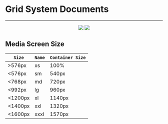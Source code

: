 # Grid System Documents
-----
<div align="center">
<img src="https://img.shields.io/badge/Flex--box-green">
<img src="https://img.shields.io/badge/Mehdi%20rabani-yellow">
</div>

## Media Screen Size

<div align="center">

|`Size`| `Name`| `Container Size` |
|----|----|----|
|>576px|xs|100%|
|<576px|sm|540px|
|<768px|md|720px|
|<992px|lg|960px|
|<1200px|xl|1140px|
|<1400px|xxl|1320px|
|<1600px|xxxl|1570px|

</div>
